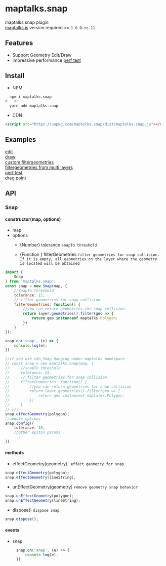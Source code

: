 # maptalks.snap

maptalks snap plugin  
[maptalks.js](https://github.com/maptalks/maptalks.js) version required >= `1.0.0-rc.11`

## Features

* Support Geometry Edit/Draw
* Impressive performance  [perf test](https://maptalks.github.io/maptalks.snap/test/perf.html)

## Install

* NPM

```sh
  npm i maptalks.snap
#   or
  yarn add maptalks.snap
```

* CDN

```html
<script src="https://unpkg.com/maptalks.snap/dist/maptalks.snap.js"></script>
```

## Examples

 [edit](https://maptalks.github.io/maptalks.snap/test/index.html)<br>
 [draw](https://maptalks.github.io/maptalks.snap/test/draw.html)<br>
 [custom filtergeometries](https://maptalks.github.io/maptalks.snap/test/filtergeometries.html)<br>
 [filtergeometries from multi layers](https://maptalks.github.io/maptalks.snap/test/multilayerfilter.html)<br>
 [perf test](https://maptalks.github.io/maptalks.snap/test/perf.html)  
 [drag point](https://maptalks.github.io/maptalks.snap/test/dragpoint.html)

 ## API

### Snap

#### constructor(map, options)

 - map
 - options
   - {Number} tolerance `snapTo threshold`

   - {Function } filterGeometries `filter geometries for snap collision. If it is empty, all geometries on the layer where the geometry is located will be obtained`

```js
import {
    Snap
} from 'maptalks.snap';
const snap = new Snap(map, {
    //snapTo threshold
    tolerance: 15,
    // filter geometries for snap collision
    filterGeometries: function() {
        //you can return geometries for snap collision
        return layer.geometries().filter(geo => {
            return geo instanceof maptalks.Polygon;
        })
    }
});

snap.on('snap', (e) => {
    console.log(e);
})

//if you use cdn,Snap Hanging under maptalks namespace
// const snap = new maptalks.Snap(map, {
//     //snapTo threshold
//     tolerance: 15,
//     // filter geometries for snap collision
//     filterGeometries: function() {
//         //you can return geometries for snap collision
//         return layer.geometries().filter(geo => {
//             return geo instanceof maptalks.Polygon;
//         })
//     }
// });
snap.effectGeometry(polygon);
//update options
snap.config({
    tolerance: 18,
    //other opiton params
    ...
})
```

  

#### methods

  + effectGeometry(geometry) ` effect geometry for snap`  
  

```js
snap.effectGeometry(polygon);
snap.effectGeometry(lineString);
```

  + unEffectGeometry(geometry) `remove geometry snap behavior`
  

```js
snap.unEffectGeometry(polygon);
snap.unEffectGeometry(lineString);
```

  + dispose() `dispose Snap`

```js
snap.dispose();
```

#### events

   + snap

   

```js
     snap.on('snap', (e) => {
         console.log(e);
     })
```
